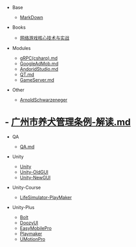 - Base
  - [MarkDown](/md/Base/MarkDown.md)

- Books
  - [网络游戏核心技术与实战](/md/Books/网络游戏核心技术与实战.md)

- Modules
  - [gRPC(csharp).md](/md/Modules/gRPC(csharp).md)
  - [GoogleAdMob.md](/md/Modules/GoogleAdMob.md)
  - [AndoridStudio.md](/md/Modules/AndoridStudio.md)
  - [QT.md](/md/Modules/QT.md)
  - [GameServer.md](/md/Modules/GameServer.md)

- Other
  - [ArnoldSchwarzeneger](/md/Other/ArnoldSchwarzeneger.md)
#  - [广州市养犬管理条例-解读.md](/md/Other/广州市养犬管理条例-解读.md)
  
- QA
  - [QA.md](/md/QA/QA.md)

- Unity
  - [Unity](/md/Unity/Unity.md)
  - [Unity-OldGUI](/md/Unity/Unity-OldGUI.md)
  - [Unity-NewGUI](/md/Unity/Unity-NewGUI.md)

- Unity-Course
  - [LifeSimulator-PlayMaker](/md/Unity-Course/LifeSimulator-PlayMaker.md)

- Unity-Plus
  - [Bolt](/md/Unity-Plus/Bolt.md) 
  - [DoozyUI](/md/Unity-Plus/DoozyUI.md)
  - [EasyMobilePro](/md/Unity-Plus/EasyMobilePro.md)
  - [Playmaker](/md/Unity-Plus/Playmaker.md)
  - [UMotionPro](/md/Unity-Plus/UMotionPro.md)
  
  
  